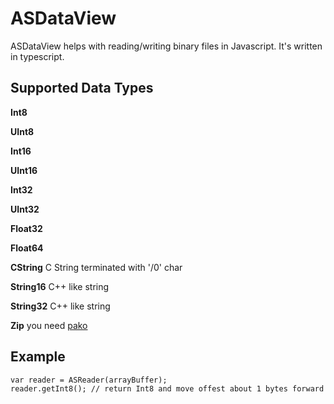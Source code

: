 # ASDataView

ASDataView helps with reading/writing binary files in Javascript. It's written in typescript.

## Supported Data Types

**Int8**

**UInt8**

**Int16**

**UInt16**

**Int32**

**UInt32**

**Float32**

**Float64**

**CString** C String terminated with '/0' char

**String16** C++ like string

**String32** C++ like string

**Zip** you need [pako](http://nodeca.github.io/pako/)

## Example

```tsc
var reader = ASReader(arrayBuffer); 
reader.getInt8(); // return Int8 and move offest about 1 bytes forward
```

